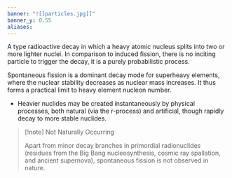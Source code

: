 ```yaml
---
banner: "![[particles.jpg]]"
banner_y: 0.55
aliases:
---
```

A type radioactive decay in which a heavy atomic nucleus splits into two or more lighter nuclei. In comparison to induced fission, there is no inciting particle to trigger the decay, it is a purely probabilistic process.

Spontaneous fission is a dominant decay mode for superheavy elements, where the nuclear stability decreases as nuclear mass increases. It thus forms a practical limit to heavy element nucleon number. 
- Heavier nuclides may be created instantaneously by physical processes, both natural (via the r-process) and artificial, though rapidly decay to more stable nuclides. 

> [!note] Not Naturally Occurring
> 
> Apart from minor decay branches in primordial radionuclides (residues from the Big Bang nucleosynthesis, cosmic ray spallation, and ancient supernova), spontaneous fission is not observed in nature.



